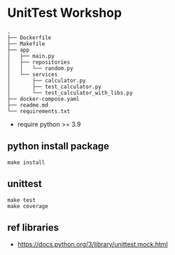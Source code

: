 # UnitTest Workshop

```
.
├── Dockerfile
├── Makefile
├── app
│   ├── main.py
│   ├── repositories
│   │   └── random.py
│   └── services
│       ├── calculator.py
│       ├── test_calculator.py
│       └── test_calculator_with_libs.py
├── docker-compose.yaml
├── readme.md
└── requirements.txt
```

- require python >= 3.9

## python install package
```
make install
```

## unittest
```
make test
make coverage
```

## ref libraries
- https://docs.python.org/3/library/unittest.mock.html
